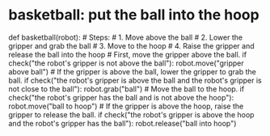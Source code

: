# basketball: put the ball into the hoop
def basketball(robot):
    # Steps:
    #  1. Move above the ball
    #  2. Lower the gripper and grab the ball
    #  3. Move to the hoop
    #  4. Raise the gripper and release the ball into the hoop
    # First, move the gripper above the ball.
    if check("the robot's gripper is not above the ball"):
        robot.move("gripper above ball")
    # If the gripper is above the ball, lower the gripper to grab the ball.
    if check("the robot's gripper is above the ball and the robot's gripper is not close to the ball"):
        robot.grab("ball")
    # Move the ball to the hoop.
    if check("the robot's gripper has the ball and is not above the hoop"):
        robot.move("ball to hoop")
    # If the gripper is above the hoop, raise the gripper to release the ball.
    if check("the robot's gripper is above the hoop and the robot's gripper has the ball"):
        robot.release("ball into hoop")